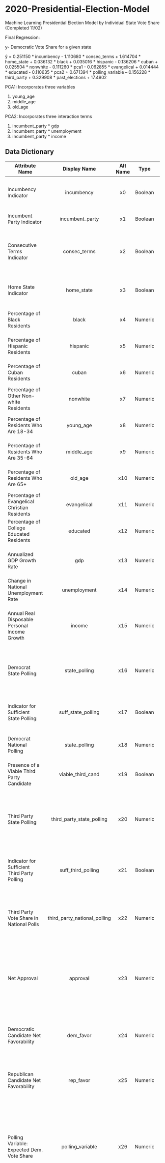 # 2020-Presidential-Election-Model
Machine Learning Presidential Election Model by Individual State Vote Share (Completed 11/02)

Final Regression:

y- Democratic Vote Share for a given state

ŷ = 0.251150 * incumbency - 1.110680 * consec_terms + 1.614704 * home_state + 0.036132 * black + 0.035016 * hispanic - 0.136206 * cuban + 0.025504 * nonwhite - 0.111260 * pca1 - 0.062855 * evangelical + 0.014444 * educated - 0.110635 * pca2 + 0.671394 * polling_variable – 0.156228 * third_party + 0.329908 * past_elections + 17.4902

PCA1: Incorporates three variables
1. young_age
2. middle_age
3. old_age

PCA2: Incorporates three interaction terms
1. incumbent_party * gdp
2. incumbent_party * unemployment
3. incumbent_party * income

## Data Dictionary

| Attribute Name | Display Name | Alt Name | Type | Value Range |       Description      | Source |
| ------------- |:-------------:| :-------------:| :-------------:| :-------------:| :--------------------------:| --:|
| Incumbency Indicator | incumbency | x0 | Boolean | -1 to 1 | If the current president is running for reelection, 1 if democrat and -1 if republican. If the current president is not running, 0. | https://en.wikipedia.org/wiki/United_States_presidential_election |
| Incumbent Party Indicator | incumbent_party | x1 | Boolean | -1 to 1 | If the current president is democratic, this is a 1. If republican, this is a -1. | https://en.wikipedia.org/wiki/United_States_presidential_election |
| Consecutive Terms Indicator | consec_terms | x2 | Boolean | -1 to 1 | Indicator for whether the party in office has held office for more than one term. 1 if the democratic party has, -1 if the republican party has, and 0 otherwise. | https://en.wikipedia.org/wiki/United_States_presidential_election |
| Home State Indicator | home_state | x3 | Boolean | -1 to 1 | If the state in question is the candidate's home state: 1 if democrat and -1 if republican. If not applicable, 0. | https://en.wikipedia.org/wiki/List_of_presidents_of_the_United_States_by_home_state |
| Percentage of Black Residents | black | x4 | Numeric | 0 to 100 | The percentage of residents of the given demographic statewide (out of 100). | https://www.socialexplorer.com/a9676d974c/explore |
| Percentage of Hispanic Residents | hispanic | x5 | Numeric | 0 to 100 | The percentage of residents of the given demographic statewide (out of 100). | https://www.socialexplorer.com/a9676d974c/explore |
| Percentage of Cuban Residents | cuban | x6 | Numeric | 0 to 100 | The percentage of residents of the given demographic statewide (out of 100). | https://www.socialexplorer.com/a9676d974c/explore |
| Percentage of Other Non-white Residents | nonwhite | x7 | Numeric | 0 to 100 | The percentage of residents of the given demographic statewide (out of 100). | https://www.socialexplorer.com/a9676d974c/explore |
| Percentage of Residents Who Are 18-34 | young_age | x8 | Numeric | 0 to 100 | The percentage of residents of the given demographic statewide (out of 100). | https://www.socialexplorer.com/a9676d974c/explore |
| Percentage of Residents Who Are 35-64 | middle_age | x9 | Numeric | 0 to 100 | The percentage of residents of the given demographic statewide (out of 100). | https://www.socialexplorer.com/a9676d974c/explore |
| Percentage of Residents Who Are 65+ | old_age | x10 | Numeric | 0 to 100 | The percentage of residents of the given demographic statewide (out of 100). | https://www.socialexplorer.com/a9676d974c/explore |
| Percentage of Evangelical Christian Residents | evangelical | x11 | Numeric | 0 to 100 | The percentage of residents of the given demographic statewide (out of 100). | https://www.pewforum.org/religious-landscape-study/religious-tradition/evangelical-protestant/ https://www.thearda.com/ql2010/QL_S_ALL_1_27c.asp|
| Percentage of College Educated Residents| educated | x12 | Numeric | 0 to 100 | The percentage of residents of the given demographic statewide (out of 100). | https://www.socialexplorer.com/a9676d974c/explore |
| Annualized GDP Growth Rate | gdp | x13 | Numeric | -100 to 100 | Annualized GDP growth rate using real GDP per capita from the first and third quarters of the election year. | https://fred.stlouisfed.org/series/A939RX0Q048SBEA |
| Change in National Unemployment Rate | unemployment | x14 | Numeric | -100 to 100 | Change in national unemployment between January and September of election year. | https://fred.stlouisfed.org/series/UNRATE |
| Annual Real Disposable Personal Income Growth | income | x15 | Numeric | -100 to 100 | Annualized real disposable personal income (after-tax income adjusted for inflation) growth rate using the first and third quarter of the presidential election year. | https://fred.stlouisfed.org/series/DSPIC96 |
| Democrat State Polling | state_polling | x16 | Numeric | 0 to 100, -99999 (indicates N/A) | Average democratic vote share in an average of polls of each state as of October 25. If there is not enough polling to average, use -99999 to indicate a missing value. | https://projects.fivethirtyeight.com/polls/ |
| Indicator for Sufficient State Polling | suff_state_polling | x17 | Boolean | 0 to 1 | Indicator for whether there is enough polling to aggregate in a given state (based on FiveThirtyEight's polling average). | https://projects.fivethirtyeight.com/polls/ |
| Democrat National Polling | state_polling | x18 | Numeric | 0 to 100 | Average democratic vote share in an average of national polls as of October 25. | https://projects.fivethirtyeight.com/polls/ |
| Presence of a Viable Third Party Candidate | viable_third_cand | x19 | Boolean | 0 to 1 | Indicator for whether or not there is a third party candidate that polls at or above 5% as of October 25. | https://projects.fivethirtyeight.com/polls/ |
| Third Party State Polling | third_party_state_polling | x20 | Numeric | 0 to 100 | Average vote share received by all third party candidates in an average of national polls as of October 25 (if they receive at least 5% of the vote). If there is no candidate receiving 5%, use -99999 to indicate a missing value.| https://projects.fivethirtyeight.com/polls/ |
| Indicator for Sufficient Third Party Polling| suff_third_polling | x21 | Boolean | 0 to 1 | Indicator for whether or not there is enough polling of a third party candidate to aggregate in a givern state (based on FiveThirtyEight's polling averages). | https://projects.fivethirtyeight.com/polls/ |
| Third Party Vote Share in National Polls | third_party_national_polling | x22 | Numeric | 0 to 100 | Average vote share received by all third party candidates in an average of national polls as of October 25 (if they receive at least 5% of the vote). If there is no viable third party candidate, use 0. | https://projects.fivethirtyeight.com/polls/ |
| Net Approval | approval | x23 | Numeric | -100 to 100 | The percentage of people who approve of the way the President is handling their job minus the percentage of people who disapprove of the way the president is handling their job (based on Gallup's approval polling). Multiplied by -1 if Republican is President. | https://www.presidency.ucsb.edu/statistics/data/presidential-job-approval |
| Democratic Candidate Net Favorability | dem_favor | x24 | Numeric | -100 to 100 | Calculated by subtracting the democratic candidate's unfavorability rating from their favorability rating. Meant to show, in general, how the population feels about this candidate. | https://fivethirtyeight.com/features/trump-won-despite-being-unpopular-so-can-he-govern-that-way/ |
| Republican Candidate Net Favorability | rep_favor | x25 | Numeric | -100 to 100 | Calculated by subtracting the republican candidate's unfavorability rating from their favorability rating. Meant to show, in general, how the population feels about this candidate. | https://fivethirtyeight.com/features/trump-won-despite-being-unpopular-so-can-he-govern-that-way/ |
| Polling Variable: Expected Dem. Vote Share | polling_variable | x26 | Numeric | 0 to 100 | Used to aggregate all applicable polling data into one variable. If suff_state_polling is 1, use solely state_polling. If suff_state_polling is 0 (meaning there isn't adequate polling), use the national election vote share plus the state's average differential in the past two elections: national_polling + past_elections | Based on other variable data (see description): (state_polling * suff_state_polling) + ( (1 - suff_state_polling) * (national_polling + past_elections))|
| Third Party Expected Vote Share | third_party | x27 | Numeric | 0 to 100 | Used to aggregate all third party polling data. If viable_third_cand = 1, and suff_third_party = 1, solely use third_party_state_polling. If viable_third_cand = 1, and suff_third_party = 0, use variable third_party_national_polling as a substitute. If viable_third_cand = 0, meaning that there is no viable third party candidate, this variable = 0. | Based on other variable data (see description): viable_third_cand * ((third_party_state_polling * suff_third_polling) + ((1 - suff_third_polling) * third_party_national_polling)|
| Average Vote Differential for Past Elections | past_elections | x28 | Numeric | -100 to 100 | The average difference in Democratic share vote share between the given state and the nation as a whole over the last two elections. This variable gives us an idea of the general "lean" of the state compared to the nation in recent history and is used to help calculate polling_variable in the absense of reliable polling. | https://dataverse.harvard.edu/dataset.xhtml?persistentId=doi:10.7910/DVN/42MVDX |

